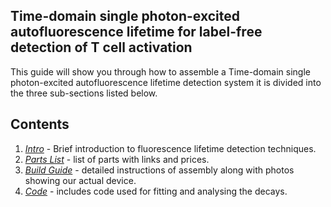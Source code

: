 ## Time-domain single photon-excited autofluorescence lifetime for label-free detection of T cell activation
This guide will show you through how to assemble a Time-domain single photon-excited autofluorescence lifetime detection system it is divided into the three sub-sections listed below. 

## Contents

1. _[Intro](./intro.md)_ - Brief introduction to fluorescence lifetime detection techniques.
2. _[Parts List](./parts_list.md)_ - list of parts with links and prices.
3. _[Build Guide](build_guide.md)_ - detailed instructions of assembly along with photos showing our actual device.
4. _[Code](./code/README.md)_ - includes code used for fitting and analysing the decays.
  
